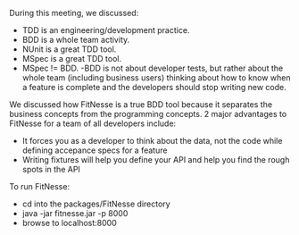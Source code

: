 During this meeting, we discussed:
- TDD is an engineering/development practice.
- BDD is a whole team activity.
- NUnit is a great TDD tool.
- MSpec is a great TDD tool.
- MSpec != BDD.
 -BDD is not about developer tests, but rather about the whole team (including business users) thinking about how to know when a feature is complete and the developers should stop writing new code.

We discussed how FitNesse is a true BDD tool because it separates the business concepts from the programming concepts.
2 major advantages to FitNesse for a team of all developers include:
- It forces you as a developer to think about the data, not the code while defining accepance specs for a feature
- Writing fixtures will help you define your API and help you find the rough spots in the API

To run FitNesse:
- cd into the packages/FitNesse directory
- java -jar fitnesse.jar -p 8000
- browse to localhost:8000

